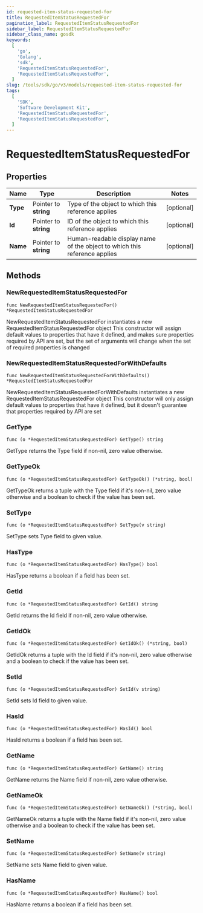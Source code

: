 ```yaml
---
id: requested-item-status-requested-for
title: RequestedItemStatusRequestedFor
pagination_label: RequestedItemStatusRequestedFor
sidebar_label: RequestedItemStatusRequestedFor
sidebar_class_name: gosdk
keywords:
  [
    'go',
    'Golang',
    'sdk',
    'RequestedItemStatusRequestedFor',
    'RequestedItemStatusRequestedFor',
  ]
slug: /tools/sdk/go/v3/models/requested-item-status-requested-for
tags:
  [
    'SDK',
    'Software Development Kit',
    'RequestedItemStatusRequestedFor',
    'RequestedItemStatusRequestedFor',
  ]
---
```


# RequestedItemStatusRequestedFor

## Properties

| Name | Type | Description | Notes |
| --- | --- | --- | --- |
| **Type** | Pointer to **string** | Type of the object to which this reference applies | [optional] |
| **Id** | Pointer to **string** | ID of the object to which this reference applies | [optional] |
| **Name** | Pointer to **string** | Human-readable display name of the object to which this reference applies | [optional] |

## Methods

### NewRequestedItemStatusRequestedFor

`func NewRequestedItemStatusRequestedFor() *RequestedItemStatusRequestedFor`

NewRequestedItemStatusRequestedFor instantiates a new RequestedItemStatusRequestedFor object This constructor will assign default values to properties that have it defined, and makes sure properties required by API are set, but the set of arguments will change when the set of required properties is changed

### NewRequestedItemStatusRequestedForWithDefaults

`func NewRequestedItemStatusRequestedForWithDefaults() *RequestedItemStatusRequestedFor`

NewRequestedItemStatusRequestedForWithDefaults instantiates a new RequestedItemStatusRequestedFor object This constructor will only assign default values to properties that have it defined, but it doesn't guarantee that properties required by API are set

### GetType

`func (o *RequestedItemStatusRequestedFor) GetType() string`

GetType returns the Type field if non-nil, zero value otherwise.

### GetTypeOk

`func (o *RequestedItemStatusRequestedFor) GetTypeOk() (*string, bool)`

GetTypeOk returns a tuple with the Type field if it's non-nil, zero value otherwise and a boolean to check if the value has been set.

### SetType

`func (o *RequestedItemStatusRequestedFor) SetType(v string)`

SetType sets Type field to given value.

### HasType

`func (o *RequestedItemStatusRequestedFor) HasType() bool`

HasType returns a boolean if a field has been set.

### GetId

`func (o *RequestedItemStatusRequestedFor) GetId() string`

GetId returns the Id field if non-nil, zero value otherwise.

### GetIdOk

`func (o *RequestedItemStatusRequestedFor) GetIdOk() (*string, bool)`

GetIdOk returns a tuple with the Id field if it's non-nil, zero value otherwise and a boolean to check if the value has been set.

### SetId

`func (o *RequestedItemStatusRequestedFor) SetId(v string)`

SetId sets Id field to given value.

### HasId

`func (o *RequestedItemStatusRequestedFor) HasId() bool`

HasId returns a boolean if a field has been set.

### GetName

`func (o *RequestedItemStatusRequestedFor) GetName() string`

GetName returns the Name field if non-nil, zero value otherwise.

### GetNameOk

`func (o *RequestedItemStatusRequestedFor) GetNameOk() (*string, bool)`

GetNameOk returns a tuple with the Name field if it's non-nil, zero value otherwise and a boolean to check if the value has been set.

### SetName

`func (o *RequestedItemStatusRequestedFor) SetName(v string)`

SetName sets Name field to given value.

### HasName

`func (o *RequestedItemStatusRequestedFor) HasName() bool`

HasName returns a boolean if a field has been set.
